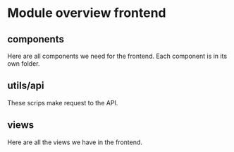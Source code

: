 # Module overview frontend

## components

Here are all components we need for the frontend. Each component is in its own folder.

## utils/api

These scrips make request to the API.

## views

Here are all the views we have in the frontend.
